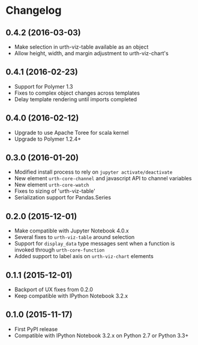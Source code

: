 # Changelog
## 0.4.2 (2016-03-03)
* Make selection in urth-viz-table available as an object
* Allow height, width, and margin adjustment to urth-viz-chart's

## 0.4.1 (2016-02-23)
* Support for Polymer 1.3
* Fixes to complex object changes across templates
* Delay template rendering until imports completed

## 0.4.0 (2016-02-12)
* Upgrade to use Apache Toree for scala kernel
* Upgrade to Polymer 1.2.4+

## 0.3.0 (2016-01-20)

* Modified install process to rely on `jupyter activate/deactivate`
* New element `urth-core-channel` and javascript API to channel variables
* New element `urth-core-watch`
* Fixes to sizing of 'urth-viz-table'
* Serialization support for Pandas.Series

## 0.2.0 (2015-12-01)

* Make compatible with Jupyter Notebook 4.0.x
* Several fixes to `urth-viz-table` around selection
* Support for `display_data` type messages sent when a function is invoked through `urth-core-function`
* Added support to label axis on `urth-viz-chart` elements

## 0.1.1 (2015-12-01)

* Backport of UX fixes from 0.2.0
* Keep compatible with IPython Notebook 3.2.x

## 0.1.0 (2015-11-17)

* First PyPI release
* Compatible with IPython Notebook 3.2.x on Python 2.7 or Python 3.3+